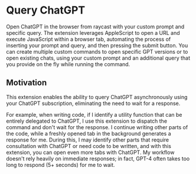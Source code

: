 # Query ChatGPT

Open ChatGPT in the browser from raycast with your custom prompt and specific query.
The extension leverages AppleScript to open a URL and execute JavaScript within a browser tab, automating the process of
inserting your prompt and query, and then pressing the submit button.
You can create multiple custom commands to open specific GPT versions or to open existing chats, using your
custom prompt and an additional query that you provide on the fly while running the command.

## Motivation

This extension enables the ability to query ChatGPT asynchronously using your ChatGPT subscription, eliminating the need
to wait for a response.

For example, when writing code, if I identify a utility function that can be entirely delegated to ChatGPT,
I use this extension to dispatch the command and don't wait for the response. I continue writing other parts
of the code, while a freshly opened tab in the background generates a response for me. During this, I may identify other
parts that require consultation with ChatGPT or need code to be written, and with this extension, you can open even more
tabs with ChatGPT. My workflow doesn't rely heavily on immediate responses; in fact, GPT-4 often takes too long to
respond (5+ seconds) for me to wait.
